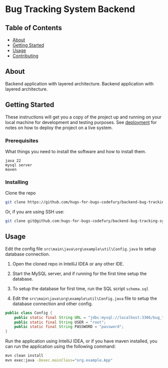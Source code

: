 # Bug Tracking System Backend

## Table of Contents

- [About](#about)
- [Getting Started](#getting_started)
- [Usage](#usage)
- [Contributing](../CONTRIBUTING.md)

## About <a name = "about"></a>

Backend application with layered architecture.
Backend application with layered architecture.

## Getting Started <a name = "getting_started"></a>

These instructions will get you a copy of the project up and running on your local machine for development and testing purposes. See [deployment](#deployment) for notes on how to deploy the project on a live system.

### Prerequisites

What things you need to install the software and how to install them.

```
java 22
mysql server
maven
```


### Installing

Clone the repo

```bash
git clone https://github.com/hugs-for-bugs-codefury/backend-bug-tracking-system.git
```

Or, if you are using SSH use:

```bash
git clone git@github.com:hugs-for-bugs-codefury/backend-bug-tracking-system.git
```

## Usage <a name = "usage"></a>

Edit the config file `src\main\java\org\example\util\Config.java` to setup database connection.


1. Open the cloned repo in IntelliJ IDEA or any other IDE.

2. Start the MySQL server, and if running for the first time setup the database.

3. To setup the database for first time, run the SQL script `schema.sql`

4. Edit the `src\main\java\org\example\util\Config.java` file to setup the database connection and other config.

```java
public class Config {
    public static final String URL = "jdbc:mysql://localhost:3306/bug_tracking_system";
    public static final String USER = "root";
    public static final String PASSWORD = "password";
}
```

Run the application using IntelliJ IDEA, or if you have maven installed, you can run the application using the following command:

```bash
mvn clean install
mvn exec:java -Dexec.mainClass="org.example.App"
```
